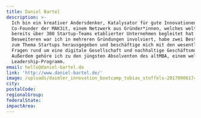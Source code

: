 ```yaml
---
title: Daniel Bartel
description: >-
  Ich bin ein kreativer Andersdenker, Katalysator für gute Innovationen und
  Co-Founder der MAK3it, einem Netzwerk aus Gründer*innen, welches weltweit
  bereits über 300 Startup-Teams etablierter Unternehmen begleitet hat.
  Desweiteren war ich in mehreren Gründungen involviert, habe zwei Bestseller
  zum Thema Startups herausgegeben und beschäftige mich mit den wesentlichen
  Fragen rund um eine digitale Gesellschaft und nachhaltige Geschäftsmodelle.
  Außerdem gehöre ich zu den jüngsten Absolventen des altMBA, einem weltweiten
  Leadership-Programm.
email: hello@daniel-bartel.de
link: 'http://www.daniel-bartel.de/'
image: /uploads/daimler_innovation_bootcamp_tobias_stoffels-20170906174334.jpg
city:
postalCode:
regionalGroup:
federalState:
impactArea:
---
```


